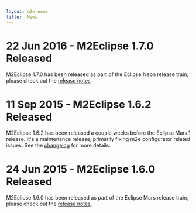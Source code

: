 ```yaml
---
layout: m2e-news
title:  News
---
```

# 22 Jun 2016 - M2Eclipse 1.7.0 Released

M2Eclipse 1.7.0 has been released as part of the Eclipse Neon release train, please check out the [release notes]({{site.context}}/documentation/release-notes-17.html)


# 11 Sep 2015 - M2Eclipse 1.6.2 Released

M2Eclipse 1.6.2 has been released a couple weeks before the Eclipse Mars.1 release. It's a maintenance release, primarily fixing m2e configurator related issues. See the <a href="https://bugs.eclipse.org/bugs/buglist.cgi?bug_status=RESOLVED&bug_status=VERIFIED&bug_status=CLOSED&columnlist=bug_severity%2Cpriority%2Cassigned_to_realname%2Cbug_status%2Cresolution%2Cshort_desc%2Creporter_realname%2Cvotes&known_name=Open%20m2e%20bugs&list_id=12607173&product=m2e&query_based_on=Open%20m2e%20bugs&query_format=advanced&resolution=FIXED&target_milestone=1.6.2%2FMars%20RC1&target_milestone=1.6.2%2FMars%20RC2">changelog</a> for more details.

# 24 Jun 2015 - M2Eclipse 1.6.0 Released

M2Eclipse 1.6.0 has been released as part of the Eclipse Mars release train, please check out the <a href="{{site.context}}/documentation/release-notes-16.html">release notes</a></li>.
